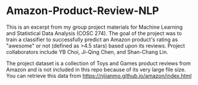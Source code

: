 # Amazon-Product-Review-NLP

This is an excerpt from my group project materials for Machine Learning and Statistical Data Analysis (COSC 274). The goal of the project was to train a classifier to successfully predict an Amazon product's rating as "awesome" or not (defined as >4.5 stars) based upon its reviews. Project collaborators include YB Choi, Ji-Qing Chen, and Shan-Chang Lin.

The project dataset is a collection of Toys and Games product reviews from Amazon and is not included in this repo because of its very large file size. You can retrieve this data from https://nijianmo.github.io/amazon/index.html
